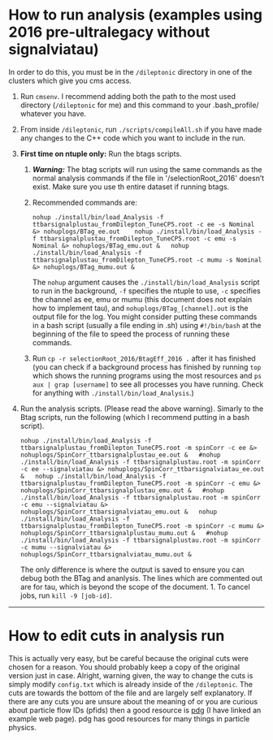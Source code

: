 # How to run analysis (examples using 2016 pre-ultralegacy without signalviatau)
In order to do this, you must be in the `/dileptonic` directory in one of the clusters which give you cms access.
1.	Run  `cmsenv`. I recommend adding both the path to the most used directory (`/dileptonic` for me) and this command to your .bash_profile/ whatever you have.
2.	From inside `/dileptonic`, run `./scripts/compileAll.sh` if you have made any changes to the C++ code which you want to include in the run.
3.	**First time on ntuple only:** Run the btags scripts.
    1.  ***Warning:*** The btag scripts will run using the same commands as the normal analysis commands if the file in '/selectionRoot_2016' doesn’t exist. Make sure you use th entire dataset if running btags.
    1.	Recommended commands are:  
      
        `nohup ./install/bin/load_Analysis -f ttbarsignalplustau_fromDilepton_TuneCP5.root -c ee -s Nominal &> nohuplogs/BTag_ee.out   
        nohup ./install/bin/load_Analysis -f ttbarsignalplustau_fromDilepton_TuneCP5.root -c emu -s Nominal &> nohuplogs/BTag_emu.out &  
        nohup ./install/bin/load_Analysis -f ttbarsignalplustau_fromDilepton_TuneCP5.root -c mumu -s Nominal &> nohuplogs/BTag_mumu.out &`  
          
        The `nohup` argument causes the `./install/bin/load_Analysis` script to run in the background, `-f` specifies the ntuple to use, `-c` specifies the channel as ee, emu or mumu (this document does not explain how to implement tau), and `nohuplogs/BTag_[channel].out` is the output file for the log. You might consider putting these commands in a bash script (usually a file ending in .sh) using `#!/bin/bash` at the beginning of the file to speed the process of running these commands.
    2.   Run `cp -r selectionRoot_2016/BtagEff_2016 .` after it has finished (you can check if a background process has finished by running `top` which shows the running programs using the most resources and `ps aux | grap [username]` to see all processes you have running. Check for anything with `./install/bin/load_Analysis`.)
4.	Run the analysis scripts. (Please read the above warning). Simarly to the Btag scripts, run the following (which I recommend putting in a bash script).  
  
    `nohup ./install/bin/load_Analysis -f ttbarsignalplustau_fromDilepton_TuneCP5.root -m spinCorr -c ee &> nohuplogs/SpinCorr_ttbarsignalplustau_ee.out &  
    #nohup ./install/bin/load_Analysis -f ttbarsignalplustau.root -m spinCorr -c ee --signalviatau &> nohuplogs/SpinCorr_ttbarsignalviatau_ee.out &  
    nohup ./install/bin/load_Analysis -f ttbarsignalplustau_fromDilepton_TuneCP5.root -m spinCorr -c emu &> nohuplogs/SpinCorr_ttbarsignalplustau_emu.out &  
    #nohup ./install/bin/load_Analysis -f ttbarsignalplustau.root -m spinCorr -c emu --signalviatau &> nohuplogs/SpinCorr_ttbarsignalviatau_emu.out &  
    nohup ./install/bin/load_Analysis -f ttbarsignalplustau_fromDilepton_TuneCP5.root -m spinCorr -c mumu &> nohuplogs/SpinCorr_ttbarsignalplustau_mumu.out &  
    #nohup ./install/bin/load_Analysis -f ttbarsignalplustau.root -m spinCorr -c mumu --signalviatau &> nohuplogs/SpinCorr_ttbarsignalviatau_mumu.out &`  
      
    The only difference is where the output is saved to ensure you can debug both the BTag and ananlysis. The lines which are commented out are for tau, which is beyond the scope of the document.
        1. To cancel jobs, run `kill -9 [job-id]`.
  
-------------------------------------------------------------------
  
# How to edit cuts in analysis run

This is actually very easy, but be careful because the original cuts were chosen for a reason. You should probably keep a copy of the original version just in case. Alright, warning given, the way to change the cuts is simply modify `config.txt` which is already inside of the `/dileptonic`. The cuts are towards the bottom of the file and are largely self explanatory. 
If there are any cuts you are unsure about the meaning of or you are curious about particle flow IDs (pfids) then a good resource is [pdg](https://pdg.lbl.gov/2007/reviews/montecarlorpp.pdf) (I have linked an example web page). pdg has good resources for many things in particle physics.
